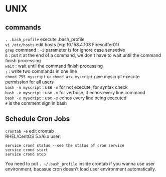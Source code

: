 # UNIX

## commands
`. .bash_profile` execute .bash_profile  
`vi /etc/hosts` edit hosts (eg: 10.158.4.103 Firesniffer01)  
`grep` command : `-i` parameter is for ignore case sensetive  
`&` : put it at the end of a command, we don't have to wait until the command finish processing  
`wait` : wait until the command finish processing  
`;` : write two commands in one line  
`chmod 755 myscript` or `chmod a+x myscript` give myscript execute permission for all users  
`bash -n myscript` : use `-n` for not execute, for syntax check   
`bash -v myscript` : use `-v` for verbose, it echos every line command  
`bash -x myscript` : use `-x` echos every line being executed  
`#` is the comment sign in bash  

## Schedule Cron Jobs
`crontab -e` edit crontab  
RHEL/CentOS 5.x/6.x user:
```
service crond status --see the status of cron service  
service crond start 
service crond stop
```
You need to put `. ~/.bash_profile` inside crontab if you wanna use user environment, bacasue cron doesn't load user environment automatically.  
